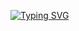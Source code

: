 
[![Typing SVG](https://readme-typing-svg.herokuapp.com?font=Fira+Code&size=35&pause=1000&color=56BBB3B3&center=true&vCenter=true&width=1000&lines=Hello+There;Welcome+to+My+Profile;Skinvetions;Android+Developer+;Web+Developer+)](https://git.io/typing-svg)
